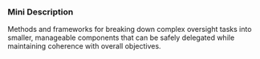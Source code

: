 ### Mini Description

Methods and frameworks for breaking down complex oversight tasks into smaller, manageable components that can be safely delegated while maintaining coherence with overall objectives.
